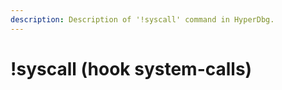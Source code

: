 ```yaml
---
description: Description of '!syscall' command in HyperDbg.
---
```


# !syscall \(hook system-calls\)

